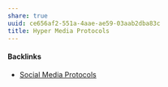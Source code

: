 ```yaml
---
share: true
uuid: ce656af2-551a-4aae-ae59-03aab2dba83c
title: Hyper Media Protocols
---
```

#### Backlinks

* [Social Media Protocols](/37e87601-6401-4560-95ba-13e732de1ce4)